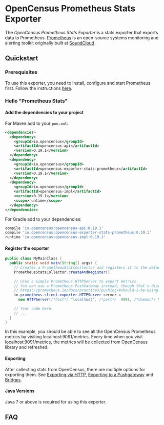 # OpenCensus Prometheus Stats Exporter

The *OpenCensus Prometheus Stats Exporter* is a stats exporter that exports data to 
Prometheus. [Prometheus](https://prometheus.io/) is an open-source systems monitoring and alerting 
toolkit originally built at [SoundCloud](https://soundcloud.com/).

## Quickstart

### Prerequisites

To use this exporter, you need to install, configure and start Prometheus first. Follow the 
instructions [here](https://prometheus.io/docs/introduction/first_steps/).

### Hello "Prometheus Stats"

#### Add the dependencies to your project

For Maven add to your `pom.xml`:
```xml
<dependencies>
  <dependency>
    <groupId>io.opencensus</groupId>
    <artifactId>opencensus-api</artifactId>
    <version>0.19.1</version>
  </dependency>
  <dependency>
    <groupId>io.opencensus</groupId>
    <artifactId>opencensus-exporter-stats-prometheus</artifactId>
    <version>0.19.1</version>
  </dependency>
  <dependency>
    <groupId>io.opencensus</groupId>
    <artifactId>opencensus-impl</artifactId>
    <version>0.19.1</version>
    <scope>runtime</scope>
  </dependency>
</dependencies>
```

For Gradle add to your dependencies:
```groovy
compile 'io.opencensus:opencensus-api:0.19.1'
compile 'io.opencensus:opencensus-exporter-stats-prometheus:0.19.1'
runtime 'io.opencensus:opencensus-impl:0.19.1'
```

#### Register the exporter
 
```java
public class MyMainClass {
  public static void main(String[] args) {
    // Creates a PrometheusStatsCollector and registers it to the default Prometheus registry.
    PrometheusStatsCollector.createAndRegister();
    
    // Uses a simple Prometheus HTTPServer to export metrics. 
    // You can use a Prometheus PushGateway instead, though that's discouraged by Prometheus:
    // https://prometheus.io/docs/practices/pushing/#should-i-be-using-the-pushgateway.
    io.prometheus.client.exporter.HTTPServer server = 
      new HTTPServer(/*host*/ "localhost", /*port*/  9091, /*daemon*/ true);
    
    // Your code here.
    // ...
  }
}
```

In this example, you should be able to see all the OpenCensus Prometheus metrics by visiting 
localhost:9091/metrics. Every time when you visit localhost:9091/metrics, the metrics will be 
collected from OpenCensus library and refreshed.

#### Exporting

After collecting stats from OpenCensus, there are multiple options for exporting them. 
See [Exporting via HTTP](https://github.com/prometheus/client_java#http), [Exporting to a Pushgateway](https://github.com/prometheus/client_java#exporting-to-a-pushgateway)
and [Bridges](https://github.com/prometheus/client_java#bridges).

#### Java Versions

Java 7 or above is required for using this exporter.

## FAQ

